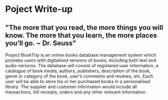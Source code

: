 # Poject Write-up

## "The more that you read, the more things you will know. The more that you learn, the more places you’ll go. ~ Dr. Seuss"

Project BookTrip is an online books database management system which provides users with digitalised versions of books, including both text and audio versions. The database will consist of registered user information, a catalogue of book media, authors, publishers, description of the book, genre or category of the book, user’s comments and reviews, etc. 
Each user will be able to store his or her purchased books in a personalised library. The supplier and customer information would include all transactions, bill receipts, orders and any other relevant information.
